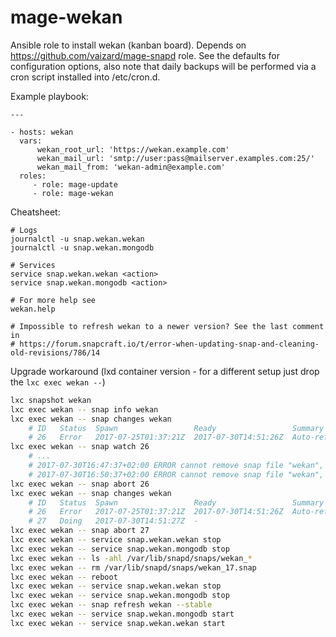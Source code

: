 # mage-wekan

Ansible role to install wekan (kanban board). Depends on 
https://github.com/vaizard/mage-snapd role. See the defaults for configuration options, 
also note that daily backups will be performed via a cron script installed into /etc/cron.d.

Example playbook:

```
---

- hosts: wekan
  vars:
      wekan_root_url: 'https://wekan.example.com'
      wekan_mail_url: 'smtp://user:pass@mailserver.examples.com:25/'
      wekan_mail_from: 'wekan-admin@example.com'
  roles:
     - role: mage-update
     - role: mage-wekan
```

Cheatsheet:

```
# Logs
journalctl -u snap.wekan.wekan
journalctl -u snap.wekan.mongodb

# Services
service snap.wekan.wekan <action>
service snap.wekan.mongodb <action>

# For more help see
wekan.help

# Impossible to refresh wekan to a newer version? See the last comment in
# https://forum.snapcraft.io/t/error-when-updating-snap-and-cleaning-old-revisions/786/14
```

Upgrade workaround (lxd container version - for a different setup just drop the `lxc exec wekan --`)

```bash
lxc snapshot wekan
lxc exec wekan -- snap info wekan
lxc exec wekan -- snap changes wekan
    # ID   Status  Spawn                 Ready                 Summary
    # 26   Error   2017-07-25T01:37:21Z  2017-07-30T14:51:26Z  Auto-refresh snap "wekan"
lxc exec wekan -- snap watch 26
    # ...
    # 2017-07-30T16:47:37+02:00 ERROR cannot remove snap file "wekan", will retry in 3 mins: [stop snap-wekan-17.mount] failed with exit status 1: Job for snap-wekan-17.mount failed. See "systemctl status snap-wekan-17.mount" and "journalctl -xe" for details.
    # 2017-07-30T16:50:37+02:00 ERROR cannot remove snap file "wekan", will retry in 3 mins: umount: /snap/wekan/17: not mounted
lxc exec wekan -- snap abort 26
lxc exec wekan -- snap changes wekan
    # ID   Status  Spawn                 Ready                 Summary
    # 26   Error   2017-07-25T01:37:21Z  2017-07-30T14:51:26Z  Auto-refresh snap "wekan"
    # 27   Doing   2017-07-30T14:51:27Z  -  
lxc exec wekan -- snap abort 27
lxc exec wekan -- service snap.wekan.wekan stop
lxc exec wekan -- service snap.wekan.mongodb stop
lxc exec wekan -- ls -ahl /var/lib/snapd/snaps/wekan_*
lxc exec wekan -- rm /var/lib/snapd/snaps/wekan_17.snap
lxc exec wekan -- reboot
lxc exec wekan -- service snap.wekan.wekan stop
lxc exec wekan -- service snap.wekan.mongodb stop
lxc exec wekan -- snap refresh wekan --stable
lxc exec wekan -- service snap.wekan.mongodb start
lxc exec wekan -- service snap.wekan.wekan start
```
